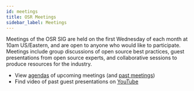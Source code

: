 ```yaml
---
id: meetings
title: OSR Meetings
sidebar_label: Meetings
---
```


Meetings of the OSR SIG are held on the first Wednesday of each month at 10am US/Eastern, and are open to anyone who would like to participate. Meetings include group discussions of open source best practices, guest presentations from open source experts, and collaborative sessions to produce resources for the industry.

- View [agendas](https://github.com/finos/open-source-readiness/issues?q=is%3Aopen+is%3Aissue+label%3Ameeting) of upcoming meetings (and [past meetings](https://finosfoundation.atlassian.net/wiki/spaces/FDX/pages/154533976/Meetings+-+Open+Source+Readiness+Working+Group))
- Find video of past guest presentations on [YouTube](https://www.youtube.com/playlist?list=PLmPXh6nBuhJu2t82wVBNY0ld-RbIAdaPL)